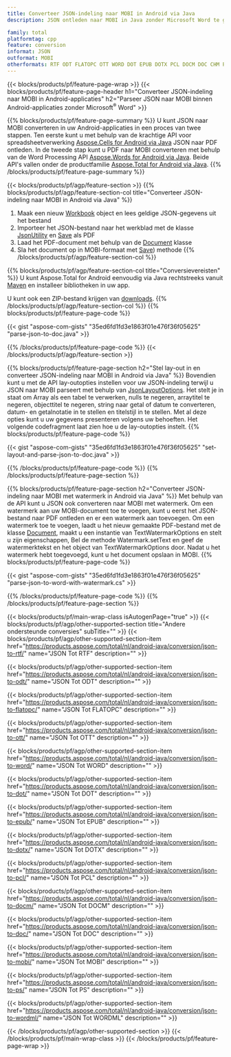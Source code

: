 ```yaml
---
title: Converteer JSON-indeling naar MOBI in Android via Java
description: JSON ontleden naar MOBI in Java zonder Microsoft Word te gebruiken

family: total
platformtag: cpp
feature: conversion
informat: JSON
outformat: MOBI
otherformats: RTF ODT FLATOPC OTT WORD DOT EPUB DOTX PCL DOCM DOC CHM PS WORDML
---
```

{{< blocks/products/pf/feature-page-wrap >}}
{{< blocks/products/pf/feature-page-header h1="Converteer JSON-indeling naar MOBI in Android-applicaties" h2="Parseer JSON naar MOBI binnen Android-applicaties zonder Microsoft<sup>&reg;</sup> Word" >}}

{{% blocks/products/pf/feature-page-summary %}}
U kunt JSON naar MOBI converteren in uw Android-applicaties in een proces van twee stappen. Ten eerste kunt u met behulp van de krachtige API voor spreadsheetverwerking [Aspose.Cells for Android via Java](https://products.aspose.com/cells/android-java/) JSON naar PDF ontleden. In de tweede stap kunt u PDF naar MOBI converteren met behulp van de Word Processing API [Aspose.Words for Android via Java](https://products.aspose.com/words/android-java/). Beide API's vallen onder de productfamilie [Aspose.Total for Android via Java](https://products.aspose.com/total/android-java/). 
{{% /blocks/products/pf/feature-page-summary  %}}

{{< blocks/products/pf/agp/feature-section >}}
{{% blocks/products/pf/agp/feature-section-col title="Converteer JSON-indeling naar MOBI in Android via Java" %}}
1. Maak een nieuw [Workbook](https://reference.aspose.com/cells/java/com.aspose.cells/Workbook) object en lees geldige JSON-gegevens uit het bestand
2. Importeer het JSON-bestand naar het werkblad met de klasse [JsonUtility](https://reference.aspose.com/cells/java/com.aspose.cells/JsonUtility) en [Save](https://reference.aspose.com/cellen/java/com.aspose.cells/workbook#save(java.lang.String,%20com.aspose.cells.SaveOptions)) als PDF
3. Laad het PDF-document met behulp van de [Document](https://reference.aspose.com/words/java/com.aspose.words/Document) klasse
4. Sla het document op in MOBI-formaat met [Save](https://reference.aspose.com/words/java/com.aspose.words/Document#save(java.lang.String,com.aspose.words.SaveOptions) )) methode
{{% /blocks/products/pf/agp/feature-section-col %}}

{{% blocks/products/pf/agp/feature-section-col title="Conversievereisten" %}}
U kunt Aspose.Total for Android eenvoudig via Java rechtstreeks vanuit [Maven](https://releases.aspose.com/total/java/) en installeer bibliotheken in uw app.

U kunt ook een ZIP-bestand krijgen van [downloads](https://releases.aspose.com/total/androidjava).
{{% /blocks/products/pf/agp/feature-section-col %}}
{{% blocks/products/pf/feature-page-code %}}

{{< gist "aspose-com-gists" "35ed6fd1fd3e1863f01e476f36f05625" "parse-json-to-doc.java" >}}



{{% /blocks/products/pf/feature-page-code %}}
{{< /blocks/products/pf/agp/feature-section >}}

{{% blocks/products/pf/feature-page-section  h2="Stel lay-out in en converteer JSON-indeling naar MOBI in Android via Java" %}}
Bovendien kunt u met de API lay-outopties instellen voor uw JSON-indeling terwijl u JSON naar MOBI parseert met behulp van [JsonLayoutOptions](https://reference.aspose.com/cells/java/com.aspose.cells/jsonlayoutoptions). Het stelt je in staat om Array als een tabel te verwerken, nulls te negeren, arraytitel te negeren, objecttitel te negeren, string naar getal of datum te converteren, datum- en getalnotatie in te stellen en titelstijl in te stellen. Met al deze opties kunt u uw gegevens presenteren volgens uw behoeften. Het volgende codefragment laat zien hoe u de lay-outopties instelt.
{{% blocks/products/pf/feature-page-code %}}

{{< gist "aspose-com-gists" "35ed6fd1fd3e1863f01e476f36f05625" "set-layout-and-parse-json-to-doc.java" >}}

{{% /blocks/products/pf/feature-page-code  %}}
{{% /blocks/products/pf/feature-page-section %}}

{{% blocks/products/pf/feature-page-section  h2="Converteer JSON-indeling naar MOBI met watermerk in Android via Java" %}}
Met behulp van de API kunt u JSON ook converteren naar MOBI met watermerk. Om een watermerk aan uw MOBI-document toe te voegen, kunt u eerst het JSON-bestand naar PDF ontleden en er een watermerk aan toevoegen. Om een watermerk toe te voegen, laadt u het nieuw gemaakte PDF-bestand met de klasse [Document](https://reference.aspose.com/words/java/com.aspose.words/Document), maakt u een instantie van TextWatermarkOptions en stelt u zijn eigenschappen, Bel de methode Watermark.setText en geef de watermerktekst en het object van TextWatermarkOptions door. Nadat u het watermerk hebt toegevoegd, kunt u het document opslaan in MOBI.
{{% blocks/products/pf/feature-page-code %}}

{{< gist "aspose-com-gists" "35ed6fd1fd3e1863f01e476f36f05625" "parse-json-to-word-with-watermark.cs" >}}

{{% /blocks/products/pf/feature-page-code  %}}
{{% /blocks/products/pf/feature-page-section %}}

{{< blocks/products/pf/main-wrap-class isAutogenPage="true" >}}
{{< blocks/products/pf/agp/other-supported-section title="Andere ondersteunde conversies" subTitle="" >}}
{{< blocks/products/pf/agp/other-supported-section-item href="https://products.aspose.com/total/nl/android-java/conversion/json-to-rtf/" name="JSON Tot RTF" description="" >}}

{{< blocks/products/pf/agp/other-supported-section-item href="https://products.aspose.com/total/nl/android-java/conversion/json-to-odt/" name="JSON Tot ODT" description="" >}}

{{< blocks/products/pf/agp/other-supported-section-item href="https://products.aspose.com/total/nl/android-java/conversion/json-to-flatopc/" name="JSON Tot FLATOPC" description="" >}}

{{< blocks/products/pf/agp/other-supported-section-item href="https://products.aspose.com/total/nl/android-java/conversion/json-to-ott/" name="JSON Tot OTT" description="" >}}

{{< blocks/products/pf/agp/other-supported-section-item href="https://products.aspose.com/total/nl/android-java/conversion/json-to-word/" name="JSON Tot WORD" description="" >}}

{{< blocks/products/pf/agp/other-supported-section-item href="https://products.aspose.com/total/nl/android-java/conversion/json-to-dot/" name="JSON Tot DOT" description="" >}}

{{< blocks/products/pf/agp/other-supported-section-item href="https://products.aspose.com/total/nl/android-java/conversion/json-to-epub/" name="JSON Tot EPUB" description="" >}}

{{< blocks/products/pf/agp/other-supported-section-item href="https://products.aspose.com/total/nl/android-java/conversion/json-to-dotx/" name="JSON Tot DOTX" description="" >}}

{{< blocks/products/pf/agp/other-supported-section-item href="https://products.aspose.com/total/nl/android-java/conversion/json-to-pcl/" name="JSON Tot PCL" description="" >}}

{{< blocks/products/pf/agp/other-supported-section-item href="https://products.aspose.com/total/nl/android-java/conversion/json-to-docm/" name="JSON Tot DOCM" description="" >}}

{{< blocks/products/pf/agp/other-supported-section-item href="https://products.aspose.com/total/nl/android-java/conversion/json-to-doc/" name="JSON Tot DOC" description="" >}}

{{< blocks/products/pf/agp/other-supported-section-item href="https://products.aspose.com/total/nl/android-java/conversion/json-to-mobi/" name="JSON Tot MOBI" description="" >}}

{{< blocks/products/pf/agp/other-supported-section-item href="https://products.aspose.com/total/nl/android-java/conversion/json-to-ps/" name="JSON Tot PS" description="" >}}

{{< blocks/products/pf/agp/other-supported-section-item href="https://products.aspose.com/total/nl/android-java/conversion/json-to-wordml/" name="JSON Tot WORDML" description="" >}}


{{< /blocks/products/pf/agp/other-supported-section >}}
{{< /blocks/products/pf/main-wrap-class >}}
{{< /blocks/products/pf/feature-page-wrap >}}